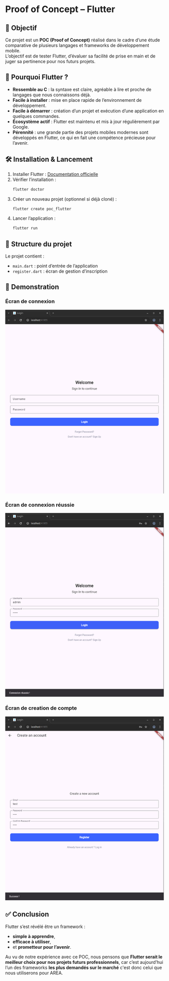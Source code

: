 # Proof of Concept – Flutter

## 🎯 Objectif  
Ce projet est un **POC (Proof of Concept)** réalisé dans le cadre d’une étude comparative de plusieurs langages et frameworks de développement mobile.  
L’objectif est de tester Flutter, d’évaluer sa facilité de prise en main et de juger sa pertinence pour nos futurs projets.  

## 🚀 Pourquoi Flutter ?  
- **Ressemble au C** : la syntaxe est claire, agréable à lire et proche de langages que nous connaissons déjà.  
- **Facile à installer** : mise en place rapide de l’environnement de développement.  
- **Facile à démarrer** : création d’un projet et exécution d’une application en quelques commandes.  
- **Écosystème actif** : Flutter est maintenu et mis à jour régulièrement par Google.  
- **Pérennité** : une grande partie des projets mobiles modernes sont développés en Flutter, ce qui en fait une compétence précieuse pour l’avenir.  

## 🛠️ Installation & Lancement  
1. Installer Flutter : [Documentation officielle](https://docs.flutter.dev/get-started/install)  
2. Vérifier l’installation :  
   ```bash
   flutter doctor
   ```  
3. Créer un nouveau projet (optionnel si déjà cloné) :  
   ```bash
   flutter create poc_flutter
   ```  
4. Lancer l’application :  
   ```bash
   flutter run
   ```  

## 📂 Structure du projet  
Le projet contient :  
- `main.dart` : point d’entrée de l’application  
- `register.dart` : écran de gestion d’inscription  

## 🚀 Demonstration

 ### Écran de connexion  
![Login](./pics/login.png)  

 ### Écran de connexion réussie  
![LoginSuccess](./pics/loginSuccess.png) 

 ### Écran de creation de compte  
![Register](./pics/register.png) 

## ✅ Conclusion  
Flutter s’est révélé être un framework :  
- **simple à apprendre**,  
- **efficace à utiliser**,  
- et **prometteur pour l’avenir**.  

Au vu de notre expérience avec ce POC, nous pensons que **Flutter serait le meilleur choix pour nos projets futurs professionnels**, car c’est aujourd’hui l’un des frameworks **les plus demandés sur le marché** c'est donc celui que nous utiliserons pour AREA.  
